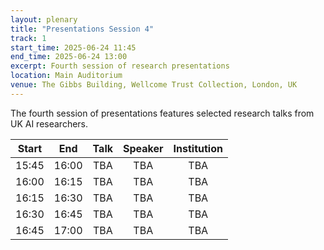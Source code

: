 ```yaml
---
layout: plenary
title: "Presentations Session 4"
track: 1
start_time: 2025-06-24 11:45
end_time: 2025-06-24 13:00
excerpt: Fourth session of research presentations
location: Main Auditorium
venue: The Gibbs Building, Wellcome Trust Collection, London, UK
---
```


The fourth session of presentations features selected research talks from UK AI researchers.

| Start   | End    | Talk                                                                                                                        | Speaker                |  Institution              |
|  :----: | :----: |   :----:                                                                                                                    |   :----:               |   :----:                  | 
| 15:45   | 16:00  | TBA                                                                                                                         | TBA                    | TBA                       |
| 16:00   | 16:15  | TBA                                                                                                                         | TBA                    | TBA                       |
| 16:15   | 16:30  | TBA                                                                                                                         | TBA                    | TBA                       |
| 16:30   | 16:45  | TBA                                                                                                                         | TBA                    | TBA                       |
| 16:45   | 17:00  | TBA                                                                                                                         | TBA                    | TBA                       | 